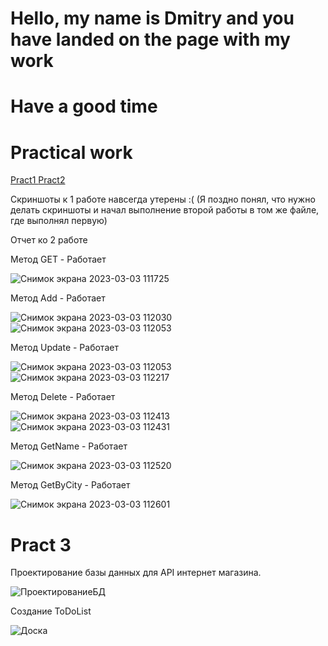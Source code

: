 # Hello, my name is Dmitry and you have landed on the page with my work 
# Have a good time
# Practical work

<a href="BackendApi/BackendApi/Controllers/WeatherForecastController.cs" > Pract1 </a>
<a href="BackendApi/BackendApi/BackendApi/BackendApi/Controllers.cs" > Pract2 </a>

Скриншоты к 1 работе навсегда утерены :( (Я поздно понял, что нужно делать скриншоты и начал выполнение второй работы в том же файле, где выполнял первую)

Отчет ко 2 работе

Метод GET - Работает


![Снимок экрана 2023-03-03 111725](https://user-images.githubusercontent.com/124985840/222671462-ade6562c-1dba-4dc5-9c09-560175fd8149.png)



Метод Add - Работает


![Снимок экрана 2023-03-03 112030](https://user-images.githubusercontent.com/124985840/222671772-1666c8ca-c113-4a73-80fb-14cf4c576ef2.png)
![Снимок экрана 2023-03-03 112053](https://user-images.githubusercontent.com/124985840/222671798-a2d0f3c4-8e61-4a6f-b8d5-6cd04a7b4dc1.png)



Метод Update - Работает


![Снимок экрана 2023-03-03 112053](https://user-images.githubusercontent.com/124985840/222671989-23685bc6-bbcf-43ab-8c3e-157dd3cd284d.png)
![Снимок экрана 2023-03-03 112217](https://user-images.githubusercontent.com/124985840/222672002-27640156-fc43-4a39-bde4-0b8b287d9f20.png)



Метод Delete - Работает


![Снимок экрана 2023-03-03 112413](https://user-images.githubusercontent.com/124985840/222672571-4b3f2281-4f27-413f-b3f9-a8c27ca648d9.png)
![Снимок экрана 2023-03-03 112431](https://user-images.githubusercontent.com/124985840/222672586-844b433d-27a0-4541-a5cf-2a151744299f.png)


Метод GetName - Работает


![Снимок экрана 2023-03-03 112520](https://user-images.githubusercontent.com/124985840/222672171-de076f8e-c361-4e74-a237-a7e6032136b7.png)


Метод GetByCity - Работает


![Снимок экрана 2023-03-03 112601](https://user-images.githubusercontent.com/124985840/222672202-49ea3618-61db-4600-9625-c744e87bd7d1.png)


# Pract 3
Проектирование базы данных для API интернет магазина.

![ПроектированиеБД](https://user-images.githubusercontent.com/124985840/224297506-368d3f6f-bd24-4f1e-a877-e2380b337e30.png)

Создание ToDoList

![Доска](https://user-images.githubusercontent.com/124985840/224310186-ef523073-a0a2-4cd9-9a01-3ad936f3dbe6.png)

